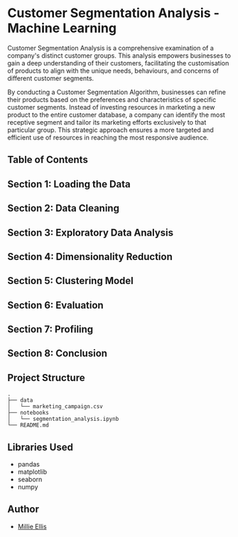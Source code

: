 # Customer Segmentation Analysis - Machine Learning

Customer Segmentation Analysis is a comprehensive examination of a company's distinct customer groups. This analysis empowers businesses to gain a deep understanding of their customers, facilitating the customisation of products to align with the unique needs, behaviours, and concerns of different customer segments.

By conducting a Customer Segmentation Algorithm, businesses can refine their products based on the preferences and characteristics of specific customer segments. Instead of investing resources in marketing a new product to the entire customer database, a company can identify the most receptive segment and tailor its marketing efforts exclusively to that particular group. This strategic approach ensures a more targeted and efficient use of resources in reaching the most responsive audience.

## Table of Contents

Section 1: Loading the Data
------------------------

Section 2: Data Cleaning
------------------------

Section 3: Exploratory Data Analysis
------------------------------------

Section 4: Dimensionality Reduction
-----------------------------------

Section 5: Clustering Model
---------------------------

Section 6: Evaluation
---------------------

Section 7: Profiling
--------------------

Section 8: Conclusion
---------------------


## Project Structure

```plaintext
.
├── data
│   └── marketing_campaign.csv
├── notebooks
│   └── segmentation_analysis.ipynb
└── README.md
```

Libraries Used
--------------

-   pandas
-   matplotlib
-   seaborn
-   numpy

Author
------

-   [Millie Ellis](https://github.com/millieellis)
